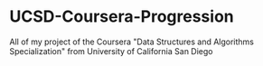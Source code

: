 # UCSD-Coursera-Progression
All of my project of the Coursera "Data Structures and Algorithms Specialization" from  University of California San Diego
